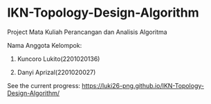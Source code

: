 # IKN-Topology-Design-Algorithm

Project Mata Kuliah Perancangan dan Analisis Algoritma

Nama Anggota Kelompok:

1. Kuncoro Lukito(2201020136)

2. Danyi Aprizal(2201020027)

See the current progress:
https://luki26-png.github.io/IKN-Topology-Design-Algorithm/
